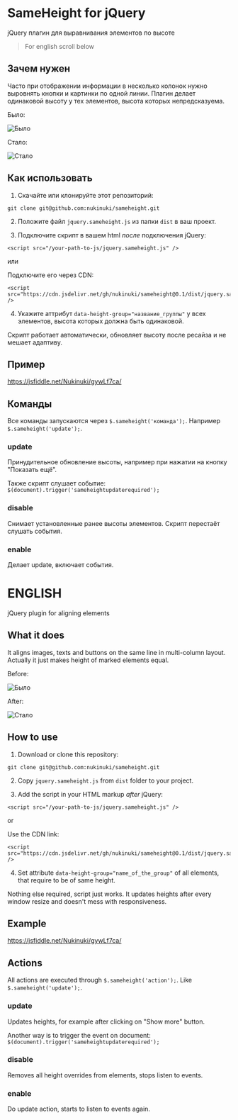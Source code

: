 # SameHeight for jQuery

jQuery плагин для выравнивания элементов по высоте

> For english scroll below

## Зачем нужен

Часто при отображении информации в несколько колонок нужно выровнять кнопки и картинки по одной линии.
Плагин делает одинаковой высоту у тех элементов, высота которых непредсказуема.

Было:

![Было](https://nukinuki.github.io/sameheight/img/before.png)

Стало:

![Стало](https://nukinuki.github.io/sameheight/img/after.png) 

## Как использовать

1. Скачайте или клонируйте этот репозиторий:
```
git clone git@github.com:nukinuki/sameheight.git
```

2. Положите файл `jquery.sameheight.js` из папки `dist` в ваш проект.

3. Подключите скрипт в вашем html _после_ подключения jQuery: 
```
<script src="/your-path-to-js/jquery.sameheight.js" />
```

или

Подключите его через CDN:
```
<script src="https://cdn.jsdelivr.net/gh/nukinuki/sameheight@0.1/dist/jquery.sameheight.js" />
```

4. Укажите аттрибут `data-height-group="название_группы"` у всех элементов, высота которых должна быть одинаковой.

Скрипт работает автоматически, обновляет высоту после ресайза и не мешает адаптиву.

## Пример

https://jsfiddle.net/Nukinuki/gywLf7ca/

## Команды

Все команды запускаются через `$.sameheight('команда');`. Например `$.sameheight('update');`.

### update

Принудительное обновление высоты, например при нажатии на кнопку "Показать ещё".

Также скрипт слушает событие: `$(document).trigger('sameheightupdaterequired');`

### disable

Cнимает установленные ранее высоты элементов. Скрипт перестаёт слушать события.

### enable

Делает update, включает события.


# ENGLISH

jQuery plugin for aligning elements 

## What it does

It aligns images, texts and buttons on the same line in multi-column layout.
Actually it just makes height of marked elements equal.

Before:

![Было](https://nukinuki.github.io/sameheight/img/before.png)

After:

![Стало](https://nukinuki.github.io/sameheight/img/after.png) 

## How to use

1. Download or clone this repository:
```
git clone git@github.com:nukinuki/sameheight.git
```

2. Copy `jquery.sameheight.js` from `dist` folder to your project.

3. Add the script in your HTML markup _after_ jQuery: 
```
<script src="/your-path-to-js/jquery.sameheight.js" />
```

or

Use the CDN link:
```
<script src="https://cdn.jsdelivr.net/gh/nukinuki/sameheight@0.1/dist/jquery.sameheight.js" />
```

4. Set attribute `data-height-group="name_of_the_group"` of all elements, that require to be of same height.

Nothing else required, script just works. It updates heights after every window resize and doesn't mess with responsiveness.

## Example

https://jsfiddle.net/Nukinuki/gywLf7ca/

## Actions

All actions are executed through `$.sameheight('action');`. Like `$.sameheight('update');`.

### update

Updates heights, for example after clicking on "Show more" button.

Another way is to trigger the event on document: `$(document).trigger('sameheightupdaterequired');`

### disable

Removes all height overrides from elements, stops listen to events.

### enable

Do update action, starts to listen to events again.
